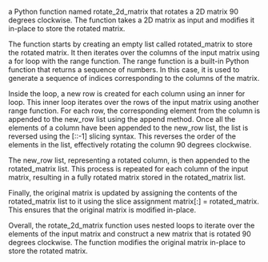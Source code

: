a Python function named rotate_2d_matrix that rotates a 2D matrix 90 degrees clockwise. The function takes a 2D matrix as input and modifies it in-place to store the rotated matrix.

The function starts by creating an empty list called rotated_matrix to store the rotated matrix. It then iterates over the columns of the input matrix using a for loop with the range function. The range function is a built-in Python function that returns a sequence of numbers. In this case, it is used to generate a sequence of indices corresponding to the columns of the matrix.

Inside the loop, a new row is created for each column using an inner for loop. This inner loop iterates over the rows of the input matrix using another range function. For each row, the corresponding element from the column is appended to the new_row list using the append method.
Once all the elements of a column have been appended to the new_row list, the list is reversed using the [::-1] slicing syntax. This reverses the order of the elements in the list, effectively rotating the column 90 degrees clockwise.

The new_row list, representing a rotated column, is then appended to the rotated_matrix list. This process is repeated for each column of the input matrix, resulting in a fully rotated matrix stored in the rotated_matrix list.

Finally, the original matrix is updated by assigning the contents of the rotated_matrix list to it using the slice assignment matrix[:] = rotated_matrix. This ensures that the original matrix is modified in-place.

Overall, the rotate_2d_matrix function uses nested loops to iterate over the elements of the input matrix and construct a new matrix that is rotated 90 degrees clockwise. The function modifies the original matrix in-place to store the rotated matrix.